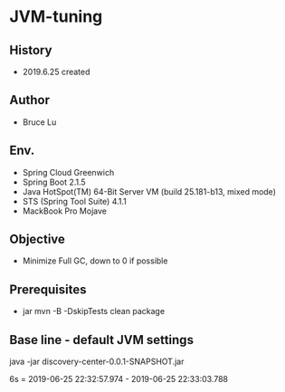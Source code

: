 # JVM-tuning

## History

- 2019.6.25 created

## Author

- Bruce Lu

## Env.

- Spring Cloud Greenwich
- Spring Boot 2.1.5
- Java HotSpot(TM) 64-Bit Server VM (build 25.181-b13, mixed mode)
- STS (Spring Tool Suite) 4.1.1
- MackBook Pro Mojave

## Objective

- Minimize Full GC, down to 0 if possible

## Prerequisites

- jar
mvn -B -DskipTests clean package


## Base line - default JVM settings

java -jar discovery-center-0.0.1-SNAPSHOT.jar

6s = 2019-06-25 22:32:57.974 - 2019-06-25 22:33:03.788




